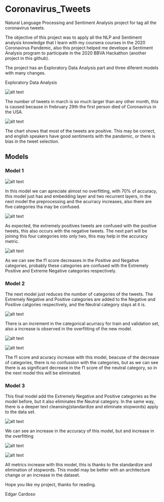 # Coronavirus_Tweets
Natural Language Processing and Sentiment Analysis project for tag all the coronavirus tweets.

The objective of this project was to apply all the NLP and Sentiment analysis knowledge that I learn with my coursera courses in the 2020 Coronavirus Pandemic, also this project helped me develope a Sentiment Analysis program to participate in the 2020 BBVA Hackathon (another project in this github).

The project has an Exploratory Data Analysis part and three diferent models with many changes.

Exploratory Data Analysis

![alt text](images/1.JPG)

The number of tweets in march is so much larger than any other month, this is caused because in frebruary 29th the first person died of Coronavirus in the USA.

![alt text](images/2.JPG)

The chart shows that most of the tweets are positive. This may be correct, and english speakers have good sentiments with the pandemic, or there is bias in the tweet selection.

## Models

### Model 1

![alt text](images/3.JPG)

In this model we can apreciate almost no overfitting, with 70% of accuracy, this model just has and embedding layer and two recurrent layers, in the next model the preprocessing and the acurracy increases, also there are five categories tha may be confused.

![alt text](images/4.JPG)

As expected, the extremely positives tweets are confused with the positive tweets, this also occurs with the negative tweets. The next part will be joining this four categories into only two, this may help in the accuracy metric.

![alt text](images/5.JPG)

As we can see the f1 score decreases in the Positive and Negative categories, probably these categories are confused with the Extremely Positive and Extreme Negative categories respectively.

### Model 2

The next model just reduces the number of categories of the tweets. The Extremely Negative and Positive categories are added to the Negative and Positive catgories respectively, and the Neutral category stays at it is.

![alt text](images/6.JPG)

There is an increment in the categorical acurracy for train and validation set, also a increase is observed in the overfitting of the new model.

![alt text](images/7.JPG)

![alt text](images/8.JPG)

The f1 score and acuracy increase with this model, beacuse of the decrease of categories, there is no confussion with the categories, but as we can see there is as significant decrease in the f1 score of the neutral category, so in the next model this will be eliminated.

### Model 3

This final model add the Extremely Negative and Positive categories as the model before, but it also eliminates the Neutral category. In the same way, there is a deeper text cleansing(standardize and eliminate stopwords) apply to the data set.

![alt text](images/9.JPG)


We can see an increase in the accuracy of this model, but and increase in the overfitting

![alt text](images/10.JPG)

![alt text](images/11.JPG)

All metrics increase with this model, this is thanks to the standardize and elimination of stopwords. This model may be better with an architecture change or an increase in the dataset.

Hope you like my project, thanks for reading.

Edgar Cardoso
